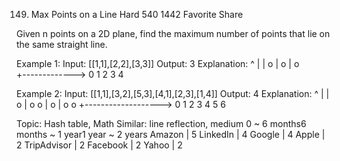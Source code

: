 149. Max Points on a Line
Hard 540 1442 Favorite Share

Given n points on a 2D plane, find the maximum number of points that lie on the same straight line.

Example 1:
Input: [[1,1],[2,2],[3,3]]
Output: 3
Explanation:
^
|
|        o
|     o
|  o  
+------------->
0  1  2  3  4

Example 2:
Input: [[1,1],[3,2],[5,3],[4,1],[2,3],[1,4]]
Output: 4
Explanation:
^
|
|  o
|     o        o
|        o
|  o        o
+------------------->
0  1  2  3  4  5  6

Topic: Hash table, Math
Similar: line reflection, medium
0 ~ 6 months6 months ~ 1 year1 year ~ 2 years
Amazon | 5 LinkedIn | 4 Google | 4 Apple | 2 TripAdvisor | 2 Facebook | 2 Yahoo | 2

